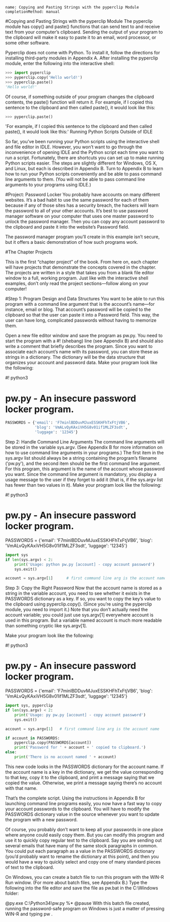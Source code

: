 ```ngMeta
name: Copying and Pasting Strings with the pyperclip Module
completionMethod: manual
```
#Copying and Pasting Strings with the pyperclip Module
The pyperclip module has copy() and paste() functions that can send text to and receive text from your computer’s clipboard. Sending the output of your program to the clipboard will make it easy to paste it to an email, word processor, or some other software.

Pyperclip does not come with Python. To install it, follow the directions for installing third-party modules in Appendix A. After installing the pyperclip module, enter the following into the interactive shell:

```python
>>> import pyperclip
>>> pyperclip.copy('Hello world!')
>>> pyperclip.paste()
'Hello world!'
```
Of course, if something outside of your program changes the clipboard contents, the paste() function will return it. For example, if I copied this sentence to the clipboard and then called paste(), it would look like this:

```python
>>> pyperclip.paste()
```
'For example, if I copied this sentence to the clipboard and then called
paste(), it would look like this:'
Running Python Scripts Outside of IDLE

So far, you’ve been running your Python scripts using the interactive shell and file editor in IDLE. However, you won’t want to go through the inconvenience of opening IDLE and the Python script each time you want to run a script. Fortunately, there are shortcuts you can set up to make running Python scripts easier. The steps are slightly different for Windows, OS X, and Linux, but each is described in Appendix B. Turn to Appendix B to learn how to run your Python scripts conveniently and be able to pass command line arguments to them. (You will not be able to pass command line arguments to your programs using IDLE.)

#Project: Password Locker
You probably have accounts on many different websites. It’s a bad habit to use the same password for each of them because if any of those sites has a security breach, the hackers will learn the password to all of your other accounts. It’s best to use password manager software on your computer that uses one master password to unlock the password manager. Then you can copy any account password to the clipboard and paste it into the website’s Password field.

The password manager program you’ll create in this example isn’t secure, but it offers a basic demonstration of how such programs work.

#The Chapter Projects

This is the first “chapter project” of the book. From here on, each chapter will have projects that demonstrate the concepts covered in the chapter. The projects are written in a style that takes you from a blank file editor window to a full, working program. Just like with the interactive shell examples, don’t only read the project sections—follow along on your computer!

#Step 1: Program Design and Data Structures
You want to be able to run this program with a command line argument that is the account’s name—for instance, email or blog. That account’s password will be copied to the clipboard so that the user can paste it into a Password field. This way, the user can have long, complicated passwords without having to memorize them.

Open a new file editor window and save the program as pw.py. You need to start the program with a #! (shebang) line (see Appendix B) and should also write a comment that briefly describes the program. Since you want to associate each account’s name with its password, you can store these as strings in a dictionary. The dictionary will be the data structure that organizes your account and password data. Make your program look like the following:


#! python3
# pw.py - An insecure password locker program.
```python
PASSWORDS = {'email': 'F7minlBDDuvMJuxESSKHFhTxFtjVB6',
             'blog': 'VmALvQyKAxiVH5G8v01if1MLZF3sdt',
             'luggage': '12345'}
```
Step 2: Handle Command Line Arguments
The command line arguments will be stored in the variable sys.argv. (See Appendix B for more information on how to use command line arguments in your programs.) The first item in the sys.argv list should always be a string containing the program’s filename ('pw.py'), and the second item should be the first command line argument. For this program, this argument is the name of the account whose password you want. Since the command line argument is mandatory, you display a usage message to the user if they forget to add it (that is, if the sys.argv list has fewer than two values in it). Make your program look like the following:


#! python3
# pw.py - An insecure password locker program.

PASSWORDS = {'email': 'F7minlBDDuvMJuxESSKHFhTxFtjVB6',
             'blog': 'VmALvQyKAxiVH5G8v01if1MLZF3sdt',
             'luggage': '12345'}
```python
import sys
if len(sys.argv) < 2:
    print('Usage: python pw.py [account] - copy account password')
    sys.exit()

account = sys.argv[1]      # first command line arg is the account name
```
Step 3: Copy the Right Password
Now that the account name is stored as a string in the variable account, you need to see whether it exists in the PASSWORDS dictionary as a key. If so, you want to copy the key’s value to the clipboard using pyperclip.copy(). (Since you’re using the pyperclip module, you need to import it.) Note that you don’t actually need the account variable; you could just use sys.argv[1] everywhere account is used in this program. But a variable named account is much more readable than something cryptic like sys.argv[1].

Make your program look like the following:


#! python3
# pw.py - An insecure password locker program.
PASSWORDS = {'email': 'F7minlBDDuvMJuxESSKHFhTxFtjVB6',
             'blog': 'VmALvQyKAxiVH5G8v01if1MLZF3sdt',
             'luggage': '12345'}
```python
import sys, pyperclip
if len(sys.argv) < 2:
    print('Usage: py pw.py [account] - copy account password')
    sys.exit()

account = sys.argv[1]   # first command line arg is the account name

if account in PASSWORDS:
    pyperclip.copy(PASSWORDS[account])
    print('Password for ' + account + ' copied to clipboard.')
else:
    print('There is no account named ' + account)
```
This new code looks in the PASSWORDS dictionary for the account name. If the account name is a key in the dictionary, we get the value corresponding to that key, copy it to the clipboard, and print a message saying that we copied the value. Otherwise, we print a message saying there’s no account with that name.

That’s the complete script. Using the instructions in Appendix B for launching command line programs easily, you now have a fast way to copy your account passwords to the clipboard. You will have to modify the PASSWORDS dictionary value in the source whenever you want to update the program with a new password.

Of course, you probably don’t want to keep all your passwords in one place where anyone could easily copy them. But you can modify this program and use it to quickly copy regular text to the clipboard. Say you are sending out several emails that have many of the same stock paragraphs in common. You could put each paragraph as a value in the PASSWORDS dictionary (you’d probably want to rename the dictionary at this point), and then you would have a way to quickly select and copy one of many standard pieces of text to the clipboard.

On Windows, you can create a batch file to run this program with the WIN-R Run window. (For more about batch files, see Appendix B.) Type the following into the file editor and save the file as pw.bat in the C:\Windows folder:


@py.exe C:\Python34\pw.py %*
@pause
With this batch file created, running the password-safe program on Windows is just a matter of pressing WIN-R and typing pw <account name>.

